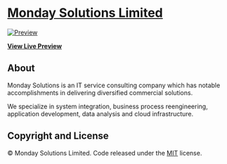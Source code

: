 # [Monday Solutions Limited](http://www.mondaysolutions.com.hk)

[![Preview](http://www.mondaysolutions.com.hk/img/preview.jpg)](http://www.mondaysolutions.com.hk)

**[View Live Preview](http://www.mondaysolutions.com.hk)**

## About

Monday Solutions  is an IT service consulting company which has notable accomplishments in delivering diversified commercial solutions. 

We specialize in system integration, business process reengineering, application development, data analysis and cloud infrastructure.

## Copyright and License

&copy; Monday Solutions Limited. Code released under the [MIT](https://github.com/mondaysolutions/mondaysolutions.github.io/LICENSE) license.

